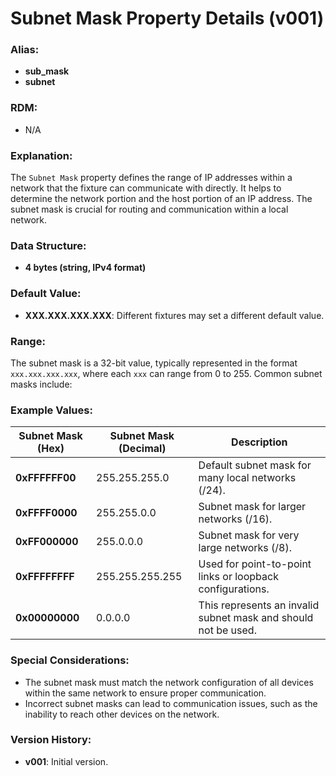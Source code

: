 # Subnet Mask Property Details (v001)

### **Alias:**
- **sub_mask**
- **subnet**

### **RDM:**
- N/A

### **Explanation:**
The `Subnet Mask` property defines the range of IP addresses within a network that the fixture can communicate with 
directly. It helps to determine the network portion and the host portion of an IP address. The subnet mask is 
crucial for routing and communication within a local network.

### **Data Structure:**
- **4 bytes (string, IPv4 format)**

### **Default Value:**
- **XXX.XXX.XXX.XXX**: Different fixtures may set a different default value.

### **Range:**
The subnet mask is a 32-bit value, typically represented in the format `xxx.xxx.xxx.xxx`, where each `xxx` can 
range from 0 to 255. Common subnet masks include:

### **Example Values:**

| Subnet Mask (Hex) | Subnet Mask (Decimal) | Description                                                |
|-------------------|-----------------------|------------------------------------------------------------|
| **0xFFFFFF00**    | 255.255.255.0         | Default subnet mask for many local networks (/24).         |
| **0xFFFF0000**    | 255.255.0.0           | Subnet mask for larger networks (/16).                     |
| **0xFF000000**    | 255.0.0.0             | Subnet mask for very large networks (/8).                  |
| **0xFFFFFFFF**    | 255.255.255.255       | Used for point-to-point links or loopback configurations.  |
| **0x00000000**    | 0.0.0.0               | This represents an invalid subnet mask and should not be used.|


### **Special Considerations:**
- The subnet mask must match the network configuration of all devices within the same network to ensure proper communication.
- Incorrect subnet masks can lead to communication issues, such as the inability to reach other devices on the network.

### **Version History:**
- **v001**: Initial version.
